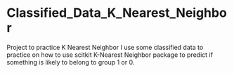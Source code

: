 # Classified_Data_K_Nearest_Neighbor
Project to practice K Nearest Neighbor
I use some classified data to practice on how to use scitkit K-Nearest Neighbor package to predict if something is likely to belong to group 1 or 0.
